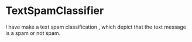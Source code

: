 # TextSpamClassifier
I have make a text spam classification , which depict that the text message is a spam or not spam. 
